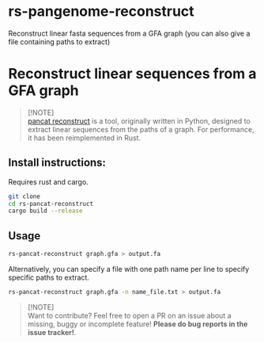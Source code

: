 # rs-pangenome-reconstruct

Reconstruct linear fasta sequences from a GFA graph (you can also give a file containing paths to extract)

# Reconstruct linear sequences from a GFA graph

> [!NOTE]\
>  [pancat reconstruct](https://github.com/dubssieg/pancat) is a tool, originally written in Python, designed to extract linear sequences from the paths of a graph. For performance, it has been reimplemented in Rust.

## Install instructions:

Requires rust and cargo.

```bash
git clone 
cd rs-pancat-reconstruct
cargo build --release
```

## Usage

```bash
rs-pancat-reconstruct graph.gfa > output.fa
```

Alternatively, you can specify a file with one path name per line to specify specific paths to extract.

```bash
rs-pancat-reconstruct graph.gfa -n name_file.txt > output.fa
```

> [!NOTE]\
> Want to contribute? Feel free to open a PR on an issue about a missing, buggy or incomplete feature! **Please do bug reports in the issue tracker!**.
